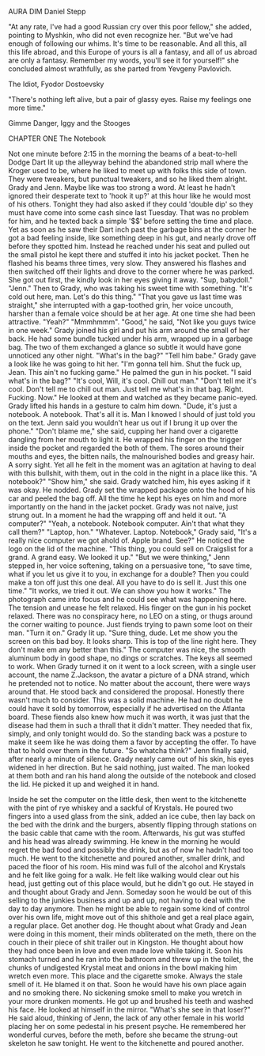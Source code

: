 AURA DIM
Daniel Stepp


"At any rate, I've had a good Russian cry over this poor fellow," she added, pointing to Myshkin, who did not even recognize her. "But we've had enough of following our whims. It's time to be reasonable. And all this, all this life abroad, and this Europe of yours is all a fantasy, and all of us abroad are only a fantasy. Remember my words, you'll see it for yourself!" she concluded almost wrathfully, as she parted from Yevgeny Pavlovich.

The Idiot, Fyodor Dostoevsky


"There's nothing left alive,
but a pair of glassy eyes. 
Raise my feelings one more time."

Gimme Danger, Iggy and the Stooges


CHAPTER ONE
The Notebook

  Not one minute before 2:15 in the morning the beams of a beat-to-hell Dodge Dart lit up the alleyway behind the abandoned strip mall where the Kroger used to be, where he liked to meet up with folks this side of town. They were tweakers, but punctual tweakers, and so he liked them alright. Grady and Jenn. Maybe like was too strong a word. At least he hadn't ignored their desperate text to 'hook it up?' at this hour like he would most of his others. Tonight they had also asked if they could 'double dip' so they must have come into some cash since last Tuesday. That was no problem for him, and he texted back a simple '$$' before setting the time and place. Yet as soon as he saw their Dart inch past the garbage bins at the corner he got a bad feeling inside, like something deep in his gut, and nearly drove off before they spotted him. Instead he reached under his seat and pulled out the small pistol he kept there and stuffed it into his jacket pocket. Then he flashed his beams three times, very slow. They answered his flashes and then switched off their lights and drove to the corner where he was parked.
  She got out first, the kindly look in her eyes giving it away.
  "Sup, babydoll."
  "Jenn."
  Then to Grady, who was taking his sweet time with something.
  "It's cold out here, man. Let's do this thing."
  "That you gave us last time was straight," she interrupted with a gap-toothed grin, her voice uncouth, harsher than a female voice should be at her age. At one time she had been attractive.
  "Yeah?"
  "Mmmhmmm".
  "Good," he said, "Not like you guys twice in one week."
  Grady joined his girl and put his arm around the small of her back. He had some bundle tucked under his arm, wrapped up in a garbage bag. The two of them exchanged a glance so subtle it would have gone unnoticed any other night.
  "What's in the bag?"
  "Tell him babe."
  Grady gave a look like he was going to hit her.
  "I'm gonna tell him. Shut the fuck up, Jean. This ain't no fucking game."
  He palmed the gun in his pocket.
  "I said what's in the bag?"
  "It's cool, Will, it's cool. Chill out man."
  "Don't tell me it's cool. Don't tell me to chill out man. Just tell me what's in that bag. Right. Fucking. Now."
  He looked at them and watched as they became panic-eyed. Grady lifted his hands in a gesture to calm him down.
  "Dude, it's just a notebook. A notebook. That's all it is. Man I knowed I should of just told you on the text. Jenn said you wouldn't hear us out if I brung it up over the phone."
  "Don't blame me," she said, cupping her hand over a cigarette dangling from her mouth to light it.
  He wrapped his finger on the trigger inside the pocket and regarded the both of them. The sores around their mouths and eyes, the bitten nails, the malnourished bodies and greasy hair.   A sorry sight. Yet all he felt in the moment was an agitation at having to deal with this bullshit, with them, out in the cold in the night in a place like this.
  "A notebook?"
  "Show him," she said.
  Grady watched him, his eyes asking if it was okay.
  He nodded.
  Grady set the wrapped package onto the hood of his car and peeled the bag off. All the time he kept his eyes on him and more importantly on the hand in the jacket pocket. Grady was not naive, just strung out. In a moment he had the wrapping off and held it out.
  "A computer?"
  "Yeah, a notebook. Notebook computer. Ain't that what they call them?"
  "Laptop, hon."
  "Whatever. Laptop. Notebook," Grady said, "It's a really nice computer we got ahold of. Apple brand. See?"
  He noticed the logo on the lid of the machine.
  "This thing, you could sell on Craigslist for a grand. A grand easy. We looked it up."
  "But we were thinking," Jenn stepped in, her voice softening, taking on a persuasive tone, "to save time, what if you let us give it to you, in exchange for a double? Then you could make a ton off just this one deal. All you have to do is sell it. Just this one time."
  "It works, we tried it out. We can show you how it works."
  The photograph came into focus and he could see what was happening here. The tension and unease he felt relaxed. His finger on the gun in his pocket relaxed. There was no conspiracy here, no LEO on a sting, or thugs around the corner waiting to pounce. Just fiends trying to pawn some loot on their man.
  "Turn it on."
  Grady lit up.
  "Sure thing, dude. Let me show you the screen on this bad boy. It looks sharp. This is top of the line right here. They don't make em any better than this."
  The computer was nice, the smooth aluminum body in good shape, no dings or scratches. The keys all seemed to work. When Grady turned it on it went to a lock screen, with a single user account, the name Z.Jackson, the avatar a picture of a DNA strand, which he pretended not to notice. No matter about the account, there were ways around that.
  He stood back and considered the proposal. Honestly there wasn't much to consider. This was a solid machine. He had no doubt he could have it sold by tomorrow, especially if he advertised on the Atlanta board. These fiends also knew how much it was worth, it was just that the disease had them in such a thrall that it didn't matter. They needed that fix, simply, and only tonight would do. So the standing back was a posture to make it seem like he was doing them a favor by accepting the offer. To have that to hold over them in the future.
  "So whatcha think?" Jenn finally said, after nearly a minute of silence. Grady nearly came out of his skin, his eyes widened in her direction. But he said nothing, just waited.
  The man looked at them both and ran his hand along the outside of the notebook and closed the lid. He picked it up and weighed it in hand.
	
  Inside he set the computer on the little desk, then went to the kitchenette with the pint of rye whiskey and a sackful of Krystals. He poured two fingers into a used glass from the sink, added an ice cube, then lay back on the bed with the drink and the burgers, absently flipping through stations on the basic cable that came with the room. Afterwards, his gut was stuffed and his head was already swimming. He knew in the morning he would regret the bad food and possibly the drink, but as of now he hadn't had too much. He went to the kitchenette and poured another, smaller drink, and paced the floor of his room.
  His mind was full of the alcohol and Krystals and he felt like going for a walk. He felt like walking would clear out his head, just getting out of this place would, but he didn't go out. He stayed in and thought about Grady and Jenn. Someday soon he would be out of this selling to the junkies business and up and up, not having to deal with the day to day anymore. Then he might be able to regain some kind of control over his own life, might move out of this shithole and get a real place again, a regular place. Get another dog. He thought about what Grady and Jean were doing in this moment, their minds obliterated on the meth, there on the couch in their piece of shit trailer out in Kingston. He thought about how they had once been in love and even made love while taking it.
  Soon his stomach turned and he ran into the bathroom and threw up in the toilet, the chunks of undigested Krystal meat and onions in the bowl making him wretch even more. This place and the cigarette smoke. Always the stale smell of it. He blamed it on that. Soon he would have his own place again and no smoking there. No sickening smoke smell to make you wretch in your more drunken moments. He got up and brushed his teeth and washed his face. He looked at himself in the mirror.
  "What's she see in that loser?" He said aloud, thinking of Jenn, the lack of any other female in his world placing her on some pedestal in his present psyche. He remembered her wonderful curves, before the meth, before she became the strung-out skeleton he saw tonight.
  He went to the kitchenette and poured another.